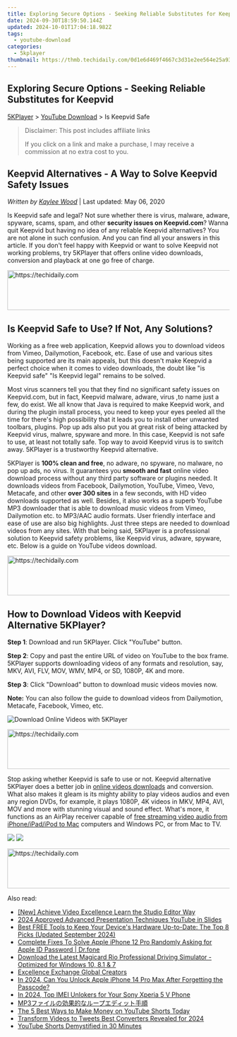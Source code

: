 ```yaml
---
title: Exploring Secure Options - Seeking Reliable Substitutes for Keepvid
date: 2024-09-30T18:59:50.144Z
updated: 2024-10-01T17:04:18.982Z
tags:
  - youtube-download
categories:
  - 5kplayer
thumbnail: https://thmb.techidaily.com/0d1e6d469f4667c3d31e2ee564e25a93a1f4e0a1835558608501c466657ed85d.png
---
```


## Exploring Secure Options - Seeking Reliable Substitutes for Keepvid

[5KPlayer](https://tools.techidaily.com/5kplayer/products/) \> [YouTube Download](https://tools.techidaily.com/5kplayer/youtube-download/) \> Is Keepvid Safe

>  Disclaimer: This post includes affiliate links
>
>  If you click on a link and make a purchase, I may receive a commission at no extra cost to you.
>

## Keepvid Alternatives - A Way to Solve Keepvid Safety Issues

 _Written by [Kaylee Wood](https://www.quora.com/profile/Amanda-Hu-21)_ | Last updated: May 06, 2020 

Is Keepvid safe and legal? Not sure whether there is virus, malware, adware, spyware, scams, spam, and other **security issues on Keepvid.com**? Wanna quit Keepvid but having no idea of any reliable Keepvid alternatives? You are not alone in such confusion. And you can find all your answers in this article. If you don't feel happy with Keepvid or want to solve Keepvid not working problems, try 5KPlayer that offers online video downloads, conversion and playback at one go free of charge. 

<!-- affiliate ads begin -->
<a href="https://appsumo.8odi.net/c/5597632/2049388/7443" target="_top" id="2049388">
  <img src="//a.impactradius-go.com/display-ad/7443-2049388" border="0" alt="https://techidaily.com" width="728" height="90"/>
</a>
<img height="0" width="0" src="https://appsumo.8odi.net/i/5597632/2049388/7443" style="position:absolute;visibility:hidden;" border="0" />
<!-- affiliate ads end -->

## Is Keepvid Safe to Use? If Not, Any Solutions?

Working as a free web application, Keepvid allows you to download videos from Vimeo, Dailymotion, Facebook, etc. Ease of use and various sites being supported are its main appeals, but this doesn't make Keepvid a perfect choice when it comes to video downloads, the doubt like "is Keepvid safe" "Is Keepvid legal" remains to be solved. 

 Most virus scanners tell you that they find no significant safety issues on Keepvid.com, but in fact, Keepvid malware, adware, virus ,to name just a few, do exist. We all know that Java is required to make Keepvid work, and during the plugin install process, you need to keep your eyes peeled all the time for there's high possibility that it leads you to install other unwanted toolbars, plugins. Pop up ads also put you at great risk of being attacked by Keepvid virus, malwre, spyware and more. In this case, Keepvid is not safe to use, at least not totally safe. Top way to avoid Keepvid virus is to switch away. 5KPlayer is a trustworthy Keepvid alternative.

5KPlayer is **100% clean and free**, no adware, no spyware, no malware, no pop up ads, no virus. It guarantees you **smooth and fast** online video download process without any third party software or plugins needed. It downloads videos from Facebook, Dailymotion, YouTube, Vimeo, Vevo, Metacafe, and other **over 300 sites** in a few seconds, with HD video downloads supported as well. Besides, it also works as a superb YouTube MP3 downloader that is able to download music videos from Vimeo, Dailymotion etc. to MP3/AAC audio formats. User friendly interface and ease of use are also big highlights. Just three steps are needed to download videos from any sites. With that being said, 5KPlayer is a professional solution to Keepvid safety problems, like Keepvid virus, adware, spyware, etc. Below is a guide on YouTube videos download. 

<!-- affiliate ads begin -->
<a href="https://aligracehair.sjv.io/c/5597632/1938721/19272" target="_top" id="1938721">
  <img src="//a.impactradius-go.com/display-ad/19272-1938721" border="0" alt="https://techidaily.com" width="728" height="90"/>
</a>
<img height="0" width="0" src="https://aligracehair.sjv.io/i/5597632/1938721/19272" style="position:absolute;visibility:hidden;" border="0" />
<!-- affiliate ads end -->

## How to Download Videos with Keepvid Alternative 5KPlayer?

**Step 1**: Download and run 5KPlayer. Click "YouTube" button. 

**Step 2**: Copy and past the entire URL of video on YouTube to the box frame. 5KPlayer supports downloading videos of any formats and resolution, say, MKV, AVI, FLV, MOV, WMV, MP4, or SD, 1080P, 4K and more. 

**Step 3**: Click "Download" button to download music videos movies now. 

**Note:** You can also follow the guide to download videos from Dailymotion, Metacafe, Facebook, Vimeo, etc. 

![Download Online Videos with 5KPlayer](https://www.5kplayer.com/youtube-download/img/hd-video-download-xrq.jpg) 

<!-- affiliate ads begin -->
<a href="https://ephamedtechinc.pxf.io/c/5597632/2137211/26400" target="_top" id="2137211">
  <img src="//a.impactradius-go.com/display-ad/26400-2137211" border="0" alt="https://techidaily.com" width="728" height="90"/>
</a>
<img height="0" width="0" src="https://ephamedtechinc.pxf.io/i/5597632/2137211/26400" style="position:absolute;visibility:hidden;" border="0" />
<!-- affiliate ads end -->

Stop asking whether Keepvid is safe to use or not. Keepvid alternative 5KPlayer does a better job in [online videos downloads](https://tools.techidaily.com/5kplayer/products/) and conversion. What also makes it gleam is its mighty ability to play videos audios and even any region DVDs, for example, it plays 1080P, 4K videos in MKV, MP4, AVI, MOV and more with stunning visual and sound effect. What's more, it functions as an AirPlay receiver capable of [free streaming video audio from iPhone/iPad/iPod to Mac](https://tools.techidaily.com/5kplayer/airplay/) computers and Windows PC, or from Mac to TV. 

[![](https://www.5kplayer.com/youtube-download/../button/freedownwhitewin.png)](https://tools.techidaily.com/5kplayer/products/) [![](https://www.5kplayer.com/youtube-download/../button/freedownbackmac.png)](https://tools.techidaily.com/5kplayer/products/)

<!-- affiliate ads begin -->
<a href="https://appsumo.8odi.net/c/5597632/2130887/7443" target="_top" id="2130887">
  <img src="//a.impactradius-go.com/display-ad/7443-2130887" border="0" alt="https://techidaily.com" width="728" height="90"/>
</a>
<img height="0" width="0" src="https://appsumo.8odi.net/i/5597632/2130887/7443" style="position:absolute;visibility:hidden;" border="0" />
<!-- affiliate ads end -->

<ins class="adsbygoogle"
     style="display:block"
     data-ad-format="autorelaxed"
     data-ad-client="ca-pub-7571918770474297"
     data-ad-slot="1223367746"></ins>

<ins class="adsbygoogle"
     style="display:block"
     data-ad-client="ca-pub-7571918770474297"
     data-ad-slot="8358498916"
     data-ad-format="auto"
     data-full-width-responsive="true"></ins>

<span class="atpl-alsoreadstyle">Also read:</span>
<div><ul>
<li><a href="https://youtube-video-recordings.techidaily.com/new-achieve-video-excellence-learn-the-studio-editor-way/"><u>[New] Achieve Video Excellence Learn the Studio Editor Way</u></a></li>
<li><a href="https://youtube-video-recordings.techidaily.com/2024-approved-advanced-presentation-techniques-youtube-in-slides/"><u>2024 Approved Advanced Presentation Techniques YouTube in Slides</u></a></li>
<li><a href="https://tech-renaissance.techidaily.com/best-free-tools-to-keep-your-devices-hardware-up-to-date-the-top-8-picks-updated-september-2024/"><u>Best FREE Tools to Keep Your Device's Hardware Up-to-Date: The Top 8 Picks (Updated September 2024)</u></a></li>
<li><a href="https://iphone-unlock.techidaily.com/complete-fixes-to-solve-apple-iphone-12-pro-randomly-asking-for-apple-id-password-drfone-by-drfone-ios/"><u>Complete Fixes To Solve Apple iPhone 12 Pro Randomly Asking for Apple ID Password | Dr.fone</u></a></li>
<li><a href="https://hardware-help.techidaily.com/download-the-latest-magicard-rio-professional-driving-simulator-optimized-for-windows-10-81-and-7/"><u>Download the Latest Magicard Rio Professional Driving Simulator - Optimized for Windows 10, 8.1 & 7</u></a></li>
<li><a href="https://youtube-video-recordings.techidaily.com/excellence-exchange-global-creators/"><u>Excellence Exchange Global Creators</u></a></li>
<li><a href="https://ios-unlock.techidaily.com/in-2024-can-you-unlock-apple-iphone-14-pro-max-after-forgetting-the-passcode-by-drfone-ios/"><u>In 2024, Can You Unlock Apple iPhone 14 Pro Max After Forgetting the Passcode?</u></a></li>
<li><a href="https://sim-unlock.techidaily.com/in-2024-top-imei-unlokers-for-your-sony-xperia-5-v-phone-by-drfone-android/"><u>In 2024, Top IMEI Unlokers for Your Sony Xperia 5 V Phone</u></a></li>
<li><a href="https://discover-guides.techidaily.com/1726030264211-mp3/"><u>MP3ファイルの効果的なループエディット手順</u></a></li>
<li><a href="https://youtube-video-recordings.techidaily.com/the-5-best-ways-to-make-money-on-youtube-shorts-today/"><u>The 5 Best Ways to Make Money on YouTube Shorts Today</u></a></li>
<li><a href="https://some-skills.techidaily.com/transform-videos-to-tweets-best-converters-revealed-for-2024/"><u>Transform Videos to Tweets Best Converters Revealed for 2024</u></a></li>
<li><a href="https://youtube-video-recordings.techidaily.com/youtube-shorts-demystified-in-30-minutes/"><u>YouTube Shorts Demystified in 30 Minutes</u></a></li>
</ul></div>

